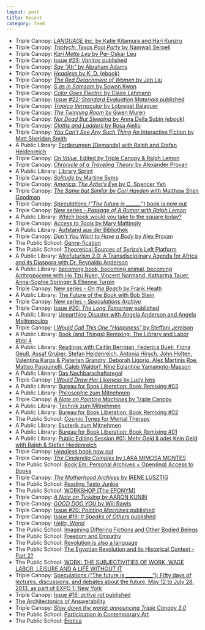 ```yaml
---
layout: post
title: Recent
category: feed
---
```

*   Triple Canopy: [*LANGUAGE Inc.* by Katie Kitamura and Hari Kunzru](https://www.canopycanopycanopy.com/contents/language-inc)
*   Triple Canopy: [*Triptych: Texas Pool Party* by Namwali Serpell](https://www.canopycanopycanopy.com/contents/triptych-texas-pool-party/#title-page)
*   Triple Canopy: [*Kari Mette Leu* by Per-Oskar Leu](https://www.canopycanopycanopy.com/contents/kari-mette-leu)
*   Triple Canopy: [Issue #23: *Vanitas* published](https://www.canopycanopycanopy.com/contents/a-note-on-vanitas)
*   Triple Canopy: [*Say “Ah”* by Abraham Adams](https://www.canopycanopycanopy.com/issues/20/contents/say--ah)
*   Triple Canopy: [*Headless* by K. D. (ebook)](https://www.canopycanopycanopy.com/contents/headless-ebook)
*   Triple Canopy: [*The Red Detachment of Women* by Jen Liu](https://www.canopycanopycanopy.com/issues/22/contents/the-red-detachment-of-women)
*   Triple Canopy: [*S as in Samsam* by Sowon Kwon](https://www.canopycanopycanopy.com/issues/22/contents/s-as-in-samsam) 
*   Triple Canopy: [*Color Goes Electric* by Claire Lehmann](https://www.canopycanopycanopy.com/issues/22/contents/color-goes-electric) 
*   Triple Canopy: [Issue #22: *Standard Evaluation Materials* published](https://www.canopycanopycanopy.com/issues/22/contents/a-note-on-standard-evaluation-materials)
*   Triple Canopy: [*Tropico Vernacular* by Lobregat Balaguer](https://www.canopycanopycanopy.com/contents/tropico-vernacular/) 
*   Triple Canopy: [*The Twinning Room* by Gwen Muren](https://www.canopycanopycanopy.com/issues/20/contents/the-twinning-room/) 
*   Triple Canopy: [*Not Dead But Sleeping* by Anna Della Subin (ebook)](https://canopycanopycanopy.com/issues/21/contents/not-dead-but-sleeping) 
*   Triple Canopy: [*Cloths and Ladders* by Rosa Aiello](https://canopycanopycanopy.com/issues/19/contents/cloths-and-ladders)  
*   Triple Canopy: [*You Can’t See Any Such Thing* An Interactive Fiction by Matt Sheridan Smith](https://canopycanopycanopy.com/issues/19/contents/you-cant-see-any-such-thing)  
*   A Public Library: [Forderungen [Demands] with Ralph and Stefan Heidenreich](http://www.apubliclibrary.org/event/forderungen-demands/)
*   Triple Canopy: [*On Value*, Edited by Triple Canopy & Ralph Lemon](https://canopycanopycanopy.com/contents/on-value)  
*   Triple Canopy: [*Chronicle of a Traveling Theory*
by Alexander Provan](https://canopycanopycanopy.com/contents/chronicle-of-a-traveling-theory)  
*   A Public Library: [Library Sprint](http://www.apubliclibrary.org/event/library-sprint/)
*   Triple Canopy: [*Solitude*
by Martine Syms](https://canopycanopycanopy.com/issues/21/contents/solitude/#title-page)  
*   Triple Canopy: [*America: The Artist’s Eye*
by C. Spencer Yeh](https://canopycanopycanopy.com/issues/20/contents/america-the-artists-eye/#title-page)   
*   Triple Canopy: [*The Same but Similar by Cori Hayden* with Matthew Shen Goodman](http://canopycanopycanopy.com/issues/20/contents/the-same-but-similar)
*   Triple Canopy: [*Speculations (“The future is \______”)* book is now out](http://canopycanopycanopy.com/contents/speculations-the-future-is)
*   Triple Canopy: [New series - *Passage of A Rumor with Ralph Lemon*](http://canopycanopycanopy.com/series/passage-of-a-rumor)
*   A Public Library: [Which book would you take to the square today?](http://www.apubliclibrary.org/event/which-book-would-you-take-to-the-square-today/)
*   Triple Canopy: [*Access to Tools* by Mary Mattingly](http://canopycanopycanopy.com/contents/access-to-tools)
*   A Public Library: [Aufstand aus der Bibliothek](http://www.apubliclibrary.org/event/aufstand-aus-der-bibliothek/)
*   Triple Canopy: [*Don't You Want to Have a Body* by Alex Provan](http://canopycanopycanopy.com/contents/dont-you-want-to-have-a-body)
*   The Public School: [Genre-fication](http://thepublicschool.org/node/38594)
*   The Public School: [Theoretical Sources of Syriza’s Left Platform](http://thepublicschool.org/node/38608)
*   A Public Library: [Afrofuturism 2.0: A Transdisciplinary Agenda for Africa and its Diaspora with Dr. Reynaldo Anderson](http://www.apubliclibrary.org/event/afrofuturism-2-0-a-transdisciplinary-agenda-for-africa-and-its-diaspora/)
*   A Public Library: [becoming book, becoming animal, becoming Anthropocene with Ho Tzu Nyen, Vincent Normand, Katharina Tauer, Anna-Sophie Springer & Etienne Turpin](http://www.apubliclibrary.org/event/becoming-book-becoming-animal/)
*   Triple Canopy: [New series - *On the Beach* by Frank Heath](http://canopycanopycanopy.com/series/on-the-beach)
*   A Public Library: [The Future of the Book with Bob Stein](http://www.apubliclibrary.org/event/the-future-of-the-book/)
*   Triple Canopy: [New series - *Speculations Archive*](http://canopycanopycanopy.com/series/speculations-archive)
*   Triple Canopy: [Issue #20: *The Long Tomorrow* published](http://canopycanopycanopy.com/issues/21)
*   A Public Library: [Unearthing Disaster with Angela Anderson and Angela Melitopoulos](http://www.apubliclibrary.org/event/unearthing-disaster/)
*   Triple Canopy: [*I Would Call This One "Happiness"* by Steffani Jemison](http://canopycanopycanopy.com/contents/i-call-this-one-happiness)
*   A Public Library: [Book (and Things) Remixing: The Library and Labor #bbl 4](http://www.apubliclibrary.org/event/book-and-things-remixing-the-library-and-labor-bbl-4/)
*   A Public Library: [Readings with Caitlin Berrigan, Federica Bueti, Fiona Geuß, Assaf Gruber, Stefan Heidenreich, Antonia Hirsch, John Holten, Valentina Karga & Pieterjan Grandry, Deborah Ligorio, Alex Martinis Roe, Matteo Pasquinelli, Caleb Waldorf, Nine Eglantine Yamamoto-Masson](http://www.apubliclibrary.org/event/readings/)
*   A Public Library: [Das Nachbarschaftsregal](http://www.apubliclibrary.org/event/das-nachbarschaftsregal/)
*   Triple Canopy: [*I Would Draw Her Likeness* by Lucy Ives](http://canopycanopycanopy.com/contents/i-would-draw-her-likeness)
*   A Public Library: [Bureau for Book Liberation: Book Remixing #03](http://www.apubliclibrary.org/event/bureau-for-book-liberation-book-remixing-03/)
*   A Public Library: [Philosophie zum Mitnehmen](http://www.apubliclibrary.org/event/zm02/)
*   Triple Canopy: [*A Note on Pointing Machines* by Triple Canopy](http://canopycanopycanopy.com/contents/pointing_machines)
*   A Public Library: [Technik zum Mitnehmen](http://www.apubliclibrary.org/event/zm03/)
*   A Public Library: [Bureau for Book Liberation: Book Remixing #02](http://www.apubliclibrary.org/event/bureau-for-book-liberation-book-remixing-02/)
*   The Public School: [Cosmic Tones for Mental Therapy](http://thepublicschool.org/node/38436)
*   A Public Library: [Esoterik zum Mitnehmen](http://www.apubliclibrary.org/event/zm01/)
*   A Public Library: [Bureau for Book Liberation: Book Remixing #01](http://www.apubliclibrary.org/event/book-remixing-with-the-bureau-for-book-liberation/)
*   A Public Library: [Public Editing Session #01: Mehr Geld II oder Kein Geld with Ralph & Stefan Heidenreich](http://www.apubliclibrary.org/public-editing-session-01-mehr-geld-ii-oder-kein-money-mit-ralph-stefan-heidenreich/)
*   Triple Canopy: [*Headless* book now out](http://canopycanopycanopy.com/contents/headless)
*   Triple Canopy: [*The Cinderella Complex* by LARA MIMOSA MONTES](http://canopycanopycanopy.com/contents/the-cinderella-complex-xxx)
*   The Public School: [Book’Em: Personal Archives + Open(ing) Access to Books](http://thepublicschool.org/node/37828)
*   Triple Canopy: [*The Motherhood Archives* by IRENE LUSZTIG](http://canopycanopycanopy.com/contents/the-motherhood-archives)
*   The Public School: [Reading Testo Junkie](http://thepublicschool.org/node/37696)
*   The Public School: [WORKSHOP [The EPONYM]](http://thepublicschool.org/node/37457)
*   Triple Canopy: [*A Note on Tickling* by AARON KUNIN](http://canopycanopycanopy.com/contents/an-essay-on-tickling)
*   Triple Canopy: [*GOOD DOG YOU* by Will Rawls](http://canopycanopycanopy.com/contents/good_dog_you)
*   Triple Canopy: [Issue #20: *Pointing Machines* published](http://canopycanopycanopy.com/issues/20)
*   Triple Canopy: [Issue #19: *It Speaks of Others* published](http://canopycanopycanopy.com/issues/19)
*   Triple Canopy: [*Hello, World*](http://www.canopycanopycanopy.com/contents/hello_world)
*   The Public School: [Imagining Differing Fictions and Other Bodied Beings](http://thepublicschool.org/node/36064)
*   The Public School: [Freedom and Empathy](http://thepublicschool.org/node/35916)
*   The Public School: [Revolution is also a language](http://thepublicschool.org/node/35471)
*   The Public School: [The Egyptian Revolution and its Historical Context - Part 2?](http://thepublicschool.org/node/34991)
*   The Public School: [WORK: THE SUBJECTIVITIES OF WORK, WAGE LABOR, LEISURE AND A LIFE WITHOUT IT](http://thepublicschool.org/node/34508)
*   Triple Canopy: [Speculations (“The future is ___________”): Fifty days of lectures, discussions, and debates about the future, May 12 to July 28, 2013, as part of EXPO 1: New York](http://canopycanopycanopy.com/programs/87)
*   Triple Canopy: [Issue #18: *active rot* published](http://canopycanopycanopy.com/18)
*   [The Architectonics of Answerability](http://thepublicschool.org/node/34247)
*   Triple Canopy: [*Slow down the world: announcing Triple Canopy 3.0*](http://refresh.canopycanopycanopy.com/)
*   The Public School: [Participation in Contemporary Art](http://thepublicschool.org/node/34139)
*   The Public School: [Erotica](http://thepublicschool.org/node/33855)

